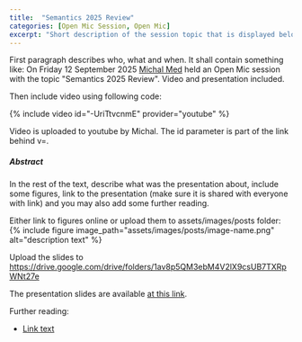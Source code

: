 ```yaml
---
title:  "Semantics 2025 Review"
categories: [Open Mic Session, Open Mic]
excerpt: "Short description of the session topic that is displayed below the article header on the landing page."
---
```


<!-- Fixing content of this file:
  - [IF NOT RUNNING FROM GITHUB ACTION] replace all variables within this file surrounded by `${` `}`, example values are:
    - OPEN_MIC_SESSION_TITLE=`Debugging SPARQL queries`
    - OPEN_MIC_SESSION_DATE=`Friday 4 April 2023`
  - remove all comments from this file
-->

First paragraph describes who, what and when. It shall contain something like: On Friday 12 September 2025 [Michal Med](https://kbss.felk.cvut.cz/web/team#michal-med) held an Open Mic session with the topic \"Semantics 2025 Review\". Video and presentation included.

Then include video using following code:

{% include video id="-UriTtvcnmE" provider="youtube" %}

Video is uploaded to youtube by Michal. The id parameter is part of the link behind v=.

##### Abstract

In the rest of the text, describe what was the presentation about, include some figures, link to the presentation (make sure it is shared with everyone with link) and you may also add some further reading.

Either link to figures online or upload them to assets/images/posts folder:
{% include figure image_path="assets/images/posts/image-name.png" alt="description text" %}


Upload the slides to https://drive.google.com/drive/folders/1av8p5QM3ebM4V2lX9csUB7TXRpWNt27e

The presentation slides are available [at this link](https://drive.google.com/drive/folders/1av8p5QM3ebM4V2lX9csUB7TXRpWNt27e?usp=sharing).

Further reading:
* [Link text](https://linkadre.ss)
